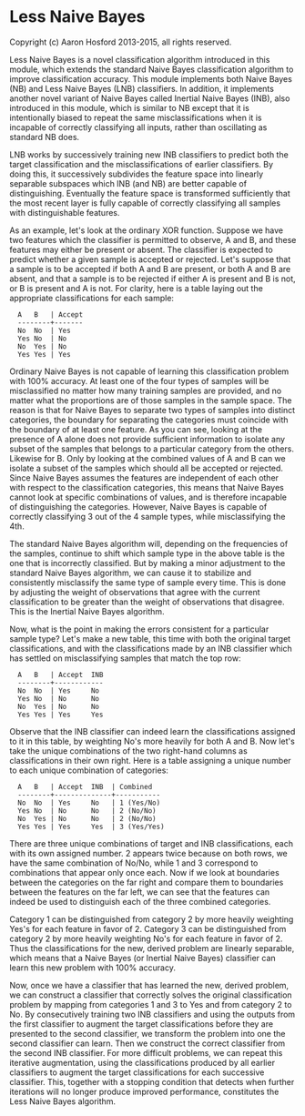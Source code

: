 Less Naive Bayes
================
Copyright (c) Aaron Hosford 2013-2015, all rights reserved.

Less Naive Bayes is a novel classification algorithm introduced in this
module, which extends the standard Naive Bayes classification algorithm to
improve classification accuracy. This module implements both Naive Bayes
(NB) and Less Naive Bayes (LNB) classifiers. In addition, it implements
another novel variant of Naive Bayes called Inertial Naive Bayes (INB),
also introduced in this module, which is similar to NB except that it is
intentionally biased to repeat the same misclassifications when it is
incapable of correctly classifying all inputs, rather than oscillating
as standard NB does.

LNB works by successively training new INB classifiers to predict both
the target classification and the misclassifications of earlier
classifiers. By doing this, it successively subdivides the feature space
into linearly separable subspaces which INB (and NB) are better capable
of distinguishing. Eventually the feature space is transformed
sufficiently that the most recent layer is fully capable of
correctly classifying all samples with distinguishable features.

As an example, let's look at the ordinary XOR function. Suppose we have
two features which the classifier is permitted to observe, A and B, and
these features may either be present or absent. The classifier is
expected to predict whether a given sample is accepted or rejected. Let's
suppose that a sample is to be accepted if both A and B are present, or
both A and B are absent, and that a sample is to be rejected if either
A is present and B is not, or B is present and A is not. For clarity,
here is a table laying out the appropriate classifications for each
sample:

      A   B   | Accept
      --------+-------
      No  No  | Yes
      Yes No  | No
      No  Yes | No
      Yes Yes | Yes

Ordinary Naive Bayes is not capable of learning this classification
problem with 100% accuracy. At least one of the four types of samples
will be misclassified no matter how many training samples are provided,
and no matter what the proportions are of those samples in the sample
space. The reason is that for Naive Bayes to separate two types of
samples into distinct categories, the boundary for separating the
categories must coincide with the boundary of at least one feature. As
you can see, looking at the presence of A alone does not provide
sufficient information to isolate any subset of the samples that belongs
to a particular category from the others. Likewise for B. Only by looking
at the combined values of A and B can we isolate a subset of the samples
which should all be accepted or rejected. Since Naive Bayes assumes the
features are independent of each other with respect to the classification
categories, this means that Naive Bayes cannot look at specific
combinations of values, and is therefore incapable of distinguishing the
categories. However, Naive Bayes is capable of correctly classifying 3
out of the 4 sample types, while misclassifying the 4th.

The standard Naive Bayes algorithm will, depending on the frequencies of
the samples, continue to shift which sample type in the above table is
the one that is incorrectly classified. But by making a minor adjustment
to the standard Naive Bayes algorithm, we can cause it to stabilize and
consistently misclassify the same type of sample every time. This is done
by adjusting the weight of observations that agree with the current
classification to be greater than the weight of observations that
disagree. This is the Inertial Naive Bayes algorithm.

Now, what is the point in making the errors consistent for a particular
sample type? Let's make a new table, this time with both the original
target classifications, and with the classifications made by an INB
classifier which has settled on misclassifying samples that match the
top row:

      A   B   | Accept  INB
      --------+------------
      No  No  | Yes     No
      Yes No  | No      No
      No  Yes | No      No
      Yes Yes | Yes     Yes

Observe that the INB classifier can indeed learn the classifications
assigned to it in this table, by weighting No's more heavily for both
A and B. Now let's take the unique combinations of the two right-hand
columns as classifications in their own right. Here is a table assigning
a unique number to each unique combination of categories:

      A   B   | Accept  INB  | Combined
      --------+--------------+-----------
      No  No  | Yes     No   | 1 (Yes/No)
      Yes No  | No      No   | 2 (No/No)
      No  Yes | No      No   | 2 (No/No)
      Yes Yes | Yes     Yes  | 3 (Yes/Yes)

There are three unique combinations of target and INB classifications,
each with its own assigned number. 2 appears twice because on both rows,
we have the same combination of No/No, while 1 and 3 correspond to
combinations that appear only once each. Now if we look at boundaries
between the categories on the far right and compare them to boundaries
between the features on the far left, we can see that the features can
indeed be used to distinguish each of the three combined categories.

Category 1 can be distinguished from category 2 by more heavily weighting
Yes's for each feature in favor of 2. Category 3 can be distinguished
from category 2 by more heavily weighting No's for each feature in favor
of 2. Thus the classifications for the new, derived problem are linearly
separable, which means that a Naive Bayes (or Inertial Naive Bayes)
classifier can learn this new problem with 100% accuracy.

Now, once we have a classifier that has learned the new, derived problem,
we can construct a classifier that correctly solves the original
classification problem by mapping from categories 1 and 3 to Yes and
from category 2 to No. By consecutively training two INB classifiers and
using the outputs from the first classifier to augment the target
classifications before they are presented to the second classifier, we
transform the problem into one the second classifier can learn. Then we
construct the correct classifier from the second INB classifier. For more
difficult problems, we can repeat this iterative augmentation, using the
classifications produced by all earlier classifiers to augment the target
classifications for each successive classifier. This, together with a
stopping condition that detects when further iterations will no longer
produce improved performance, constitutes the Less Naive Bayes algorithm.
